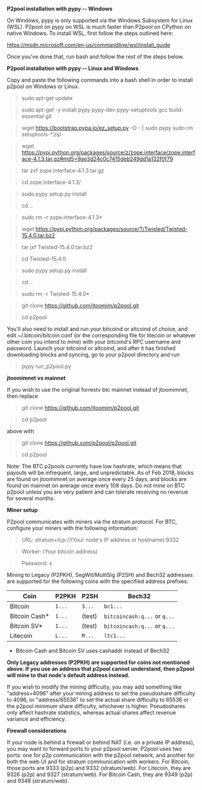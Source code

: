 **P2pool installation with pypy -- Windows**


On Windows, pypy is only supported via the Windows Subsystem for Linux (WSL). P2pool on pypy on WSL is much faster than P2pool on
CPython on native Windows. To install WSL, first follow the steps outlined here:


https://msdn.microsoft.com/en-us/commandline/wsl/install_guide


Once you've done that, run bash and follow the rest of the steps below.


**P2pool installation with pypy -- Linux and Windows**


Copy and paste the following commands into a bash shell in order to install p2pool on Windows or Linux.

>sudo apt-get update

>sudo apt-get -y install pypy pypy-dev pypy-setuptools gcc build-essential git


>wget https://bootstrap.pypa.io/ez_setup.py -O - | sudo pypy
>sudo rm setuptools-*.zip


>wget https://pypi.python.org/packages/source/z/zope.interface/zope.interface-4.1.3.tar.gz#md5=9ae3d24c0c7415deb249dd1a132f0f79

>tar zxf zope.interface-4.1.3.tar.gz

>cd zope.interface-4.1.3/

>sudo pypy setup.py install

>cd ..

>sudo rm -r zope.interface-4.1.3*


>wget https://pypi.python.org/packages/source/T/Twisted/Twisted-15.4.0.tar.bz2

>tar jxf Twisted-15.4.0.tar.bz2

>cd Twisted-15.4.0

>sudo pypy setup.py install

>cd ..

>sudo rm -r Twisted-15.4.0*


>git clone https://github.com/jtoomim/p2pool.git

>cd p2pool


You'll also need to install and run your bitcoind or altcoind of choice, and edit ~/.bitcoin/bitcoin.conf (or the corresponding file for litecoin or whatever other coin you intend to mine) with your bitcoind's RPC username and password. Launch your bitcoind or altcoind, and after it has finished downloading blocks and syncing, go to your p2pool directory and run


>pypy run_p2pool.py


**jtoomimnet vs mainnet**


If you wish to use the original forrestv btc mainnet instead of jtoomimnet, then replace


>git clone https://github.com/jtoomim/p2pool.git

>cd p2pool


above with


>git clone https://github.com/p2pool/p2pool.git

>cd p2pool


Note: The BTC p2pools currently have low hashrate, which means that payouts will be infrequent, large, and unpredictable. As of Feb 2018, blocks are found on jtoomimnet on average once every 25 days, and blocks are found on mainnet on average once every 108 days. Do not mine on BTC p2pool unless you are very patient and can tolerate receiving no revenue for several months.


**Miner setup**


P2pool communicates with miners via the stratum protocol. For BTC, configure your miners with the following information:


>URL: stratum+tcp://(Your node's IP address or hostname):9332

>Worker: (Your bitcoin address)

>Password: x



Mining to Legacy (P2PKH), SegWit/MultiSig (P2SH) and Bech32 addresses are supported for the following coins with the specified address prefixes:

|Coin		|P2PKH	|P2SH	|Bech32				|
|---------------|-------|-------|-------------------------------|
|Bitcoin	|`1...`	|`3...`	|`bc1...`			|
|Bitcoin Cash*	|`1...`	| (test)|`bitcoincash:q...` or `q...`	|
|Bitcoin SV*	|`1...`	| (test)|`bitcoincash:q...` or `q...`	| 
|Litecoin	|`L...`	|`M...`	|`ltc1...`			|
* Bitcoin Cash and Bitcoin SV uses cashaddr instead of Bech32

**Only Legacy addresses (P2PKH) are supported for coins not mentioned above. If you use an address that p2pool cannot understand, then p2pool will mine to that node's default address instead.**


If you wish to modify the mining difficulty, you may add something like "address+4096" after your mining address to set the pseudoshare difficulty to 4096, or "address/65536" to set the actual share difficulty to 65536 or the p2pool minimum share difficulty, whichever is higher. Pseudoshares only affect hashrate statistics, whereas actual shares affect revenue variance and efficiency.


**Firewall considerations**


If your node is behind a firewall or behind NAT (i.e. on a private IP address), you may want to forward ports to your p2pool server. P2pool uses two ports: one for p2p communication with the p2pool network, and another for both the web UI and for stratum communication with workers. For Bitcoin, those ports are 9333 (p2p) and 9332 (stratum/web). For Litecoin, they are 9326 (p2p) and 9327 (stratum/web). For Bitcoin Cash, they are 9349 (p2p) and 9348 (stratum/web).
